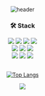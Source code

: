 
<div align="center">
  
  ![header](https://capsule-render.vercel.app/api?type=slice&text=Dongryeol%20Lee&color=timeGradient&fontColor=2e2e2e)  
  
  <h3>🛠️ Stack</h3>
  <div>
    <img src="https://img.shields.io/badge/react-61DAFB?style=for-the-badge&logo=react&logoColor=white">
    <img src="https://img.shields.io/badge/typescript-3178C6?style=for-the-badge&logo=typescript&logoColor=white">
    <img src="https://img.shields.io/badge/redux-764ABC?style=for-the-badge&logo=redux&logoColor=white">
    <img src="https://img.shields.io/badge/graphql-E10098?style=for-the-badge&logo=graphql&logoColor=white">
    <br />
    <img src="https://img.shields.io/badge/styled-components-DB7093?style=for-the-badge&logo=styled-components&logoColor=white">
    <img src="https://img.shields.io/badge/tailwindcss-06B6D4?style=for-the-badge&logo=tailwindcss&logoColor=white">
    <img src="https://img.shields.io/badge/node.js-339933?style=for-the-badge&logo=node.js&logoColor=white">
    <br />
    <img src="https://img.shields.io/badge/html5-E34F26?style=for-the-badge&logo=html5&logoColor=white">
    <img src="https://img.shields.io/badge/css3-1572B6?style=for-the-badge&logo=css3&logoColor=white">
    <img src="https://img.shields.io/badge/javascript-F7DF1E?style=for-the-badge&logo=javascript&logoColor=white">
  </div>

  <br />
  
  [![Top Langs](https://github-readme-stats.vercel.app/api/top-langs/?username=drlee98&layout=compact)](https://github.com/anuraghazra/github-readme-stats)
  
  <a href="https://opgc.me/#/users/DRLee98" target="_blank"><img src="https://api.opgc.me/githubs/users/DRLee98/tag/?theme=basic" /></a>
  
</div>
